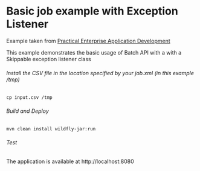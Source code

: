 Basic job example with Exception Listener
=====================================
Example taken from [Practical Enterprise Application Development](http://www.itbuzzpress.com/ebooks/java-ee-7-development-on-wildfly.html)

This example demonstrates the basic usage of Batch API with a with a Skippable exception listener class

###### Install the CSV file in the location specified by your job.xml (in this example /tmp)

```shell
cp input.csv /tmp
```

###### Build and Deploy

```shell
mvn clean install wildfly-jar:run
```

###### Test

The application is available at http://localhost:8080



